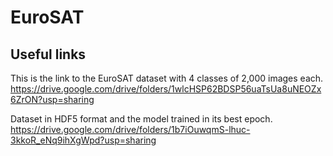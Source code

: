 # EuroSAT

## Useful links

This is the link to the EuroSAT dataset with 4 classes of 2,000 images each.
https://drive.google.com/drive/folders/1wlcHSP62BDSP56uaTsUa8uNEOZx6ZrON?usp=sharing

Dataset in HDF5 format and the model trained in its best epoch. 
https://drive.google.com/drive/folders/1b7iOuwqmS-lhuc-3kkoR_eNq9ihXgWpd?usp=sharing
